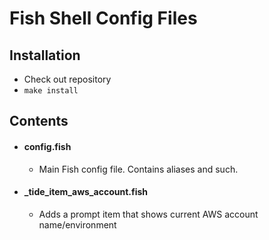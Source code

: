 # **Fish Shell Config Files**

## Installation
- Check out repository
- ```make install```

## Contents
- #### config.fish
  - Main Fish config file.  Contains aliases and such.

- #### _tide_item_aws_account.fish
  - Adds a prompt item that shows current AWS account name/environment 

